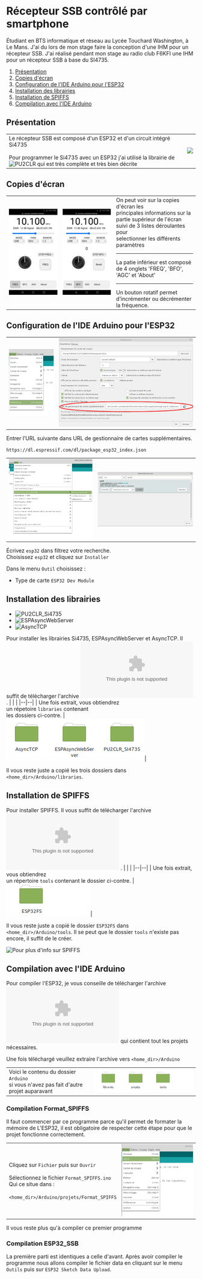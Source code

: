 ﻿# Récepteur SSB contrôlé par smartphone
Étudiant en BTS informatique et réseau au Lycée Touchard Washington, à Le Mans. J'ai du lors de mon stage faire la conception d'une IHM pour un récepteur SSB. J'ai réalisé pendant mon stage au radio club F6KFI une IHM pour un récepteur SSB à base du SI4735.

 1. [Présentation](https://github.com/BenjaminNeveu/ESP32_Si4735_Control_by_WiFi#pr%C3%A9sentation)
 2. [Copies d'écran](https://github.com/BenjaminNeveu/ESP32_Si4735_Control_by_WiFi#copies-décran)
 3. [Configuration de l'IDE Arduino pour l'ESP32](https://github.com/BenjaminNeveu/ESP32_Si4735_Control_by_WiFi#configuration-de-lide-arduino-pour-lesp32)
 4. [Installation des librairies](https://github.com/BenjaminNeveu/ESP32_Si4735_Control_by_WiFi#installation-des-librairies)  
 5. [Installation de SPIFFS](https://github.com/BenjaminNeveu/ESP32_Si4735_Control_by_WiFi#installation-de-spiffs)
 6. [Compilation avec l'IDE Arduino](https://github.com/BenjaminNeveu/ESP32_Si4735_Control_by_WiFi#compilation-avec-lide-arduino)

## Présentation

|  |  |
|--|--|
| Le récepteur SSB est composé d'un ESP32 et d'un circuit intégré Si4735 <br> <br> Pour programmer le Si4735 avec un ESP32 j'ai utilisé la librairie de ![PU2CLR](https://github.com/pu2clr/SI4735) qui est très complète et très bien décrite| ![](04_extras/montage/proto_pcb.jpg)|


## Copies d'écran

|  |  |  |
|--|--|--|
| ![](04_extras/screenshot/ssb_freq.jpg) | ![](04_extras/screenshot/ssb_bfo.jpg) |On peut voir sur la copies d'écran les <br>principales informations sur la partie supérieur de l'écran suivi de 3 listes déroulantes pour <br>selectionner les différents paramètres <br> <hr>La patie inférieur est composé <br>de 4 onglets 'FREQ', 'BFO', 'AGC' et 'About'<br> <hr>Un bouton rotatif permet d’incrémenter ou décrémenter la fréquence.|

## Configuration de l'IDE Arduino pour l'ESP32

|  |  |
|--|--|
| ![](04_extras/screen-install-readme/config_IDE_Arduino.png) | ![](04_extras/screen-install-readme/capture_pref.png) |

Entrer l’URL suivante dans URL de gestionnaire de cartes supplémentaires.
	
	https://dl.espressif.com/dl/package_esp32_index.json

|  |  |
|--|--|
| ![](04_extras/screen-install-readme/Capture_outil_gestion.png) | ![](04_extras/screen-install-readme/capture_gestion.png) |

Écrivez ```esp32``` dans filtrez votre recherche. <br>Choisissez ```esp32``` et cliquez sur ``Installer``

Dans le menu ``Outil`` choisissez :
* Type de carte ``ESP32 Dev Module``

## Installation des librairies

 - ![PU2CLR_Si4735](https://github.com/pu2clr/SI4735) 
 - ![ESPAsyncWebServer](https://github.com/me-no-dev/ESPAsyncWebServer)
 - ![AsyncTCP](https://github.com/me-no-dev/AsyncTCP)
 
 Pour installer les librairies Si4735, ESPAsyncWebServer et AsyncTCP. Il suffit de télécharger l'archive ![libraries.zip](https://github.com/BenjaminNeveu/ESP32_Si4735_Control_by_WiFi/raw/master/02_libraries/libraries.zip) .
|  |  |
|--|--|
| Une fois extrait, vous obtiendrez <br> un répetoire ````libraries```` contenant <br> les dossiers ci-contre. |![](04_extras/screen-install-readme/fichier_libraries.png)|

Il vous reste juste a copié les trois dossiers dans ````<home_dir>/Arduino/libraries````.

## Installation de SPIFFS

Pour installer SPIFFS. Il vous suffit de télécharger l'archive <br>![tools.zip](https://github.com/BenjaminNeveu/ESP32_Si4735_Control_by_WiFi/raw/master/03_tools/tools.zip) .
|  |  |
|--|--|
| Une fois extrait, vous obtiendrez <br>un répertoire ````tools```` contenant  le dossier ci-contre. |![](04_extras/screen-install-readme/fichier_tools.png)|

Il vous reste juste a copié le dossier ````ESP32FS```` dans ````<home_dir>/Arduino/tools````. Il se peut que le dossier ```tools``` n'existe pas encore, il suffit de le créer.

![Pour plus d'info sur SPIFFS](https://github.com/BenjaminNeveu/ESP32_Si4735_Control_by_WiFi/blob/master/03_tools)



## Compilation avec l'IDE Arduino

Pour compiler l'ESP32, je vous conseille de télécharger l'archive ![projets.zip](https://github.com/BenjaminNeveu/ESP32_Si4735_Control_by_WiFi/raw/master/01_Projets/projets.zip) qui contient tout les projets nécessaires.

Une fois téléchargé veuillez extraire l'archive vers ```<home_dir>/Arduino```

|  |  |
|--|--|
| Voici le contenu du dossier ``Arduino``<br> si vous n'avez pas fait d'autre projet auparavant | ![](04_extras/screen-install-readme/contenu_arduino.png) |

### Compilation Format_SPIFFS

Il faut commencer par ce programme parce qu'il permet de formater la mémoire de L'ESP32, il est obligatoire de respecter cette étape pour que le projet fonctionne correctement.

|  |  |
|--|--|
|Cliquez sur ``Fichier`` puis sur ``Ouvrir``<br><br>Sélectionnez le fichier ```Format_SPIFFS.ino``` <br>Qui ce situe dans : <br><br> ``<home_dir>/Arduino/projets/Format_SPIFFS`` |![](04_extras/screen-install-readme/Fichier_ouvrir.png) |


Il vous reste plus qu'à compiler ce premier programme

### Compilation ESP32_SSB

La première parti est identiques a celle d'avant.
Après avoir compiler le programme nous allons compiler le fichier data en cliquant sur le menu ``Outils`` puis sur ``ESP32 Sketch Data Upload``.
